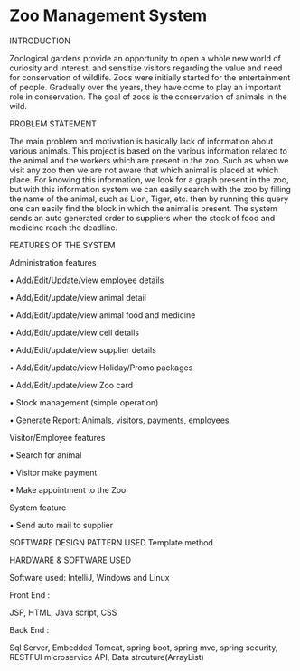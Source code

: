# Zoo Management System

INTRODUCTION

Zoological gardens provide an opportunity to open a whole new world of curiosity and interest, and sensitize visitors regarding the value and need for conservation of wildlife.
Zoos were initially started for the entertainment of people. Gradually over the years, they have come to play an important role in conservation. The goal of zoos is the conservation of animals in the wild.

PROBLEM STATEMENT

The main problem and motivation is basically lack of information about various animals.
This project is based on the various information related to the animal and the workers which are present in the zoo.
Such as when we visit any zoo then we are not aware that which animal is placed at which place. 
For knowing this information, we look for a graph present in the zoo, but with this information system we can easily search with the zoo by filling the name of the animal, such as Lion, Tiger, etc. then by running this query one can easily find the block in which the animal is present.
The system sends an auto generated order to suppliers when the stock of food and medicine
reach the deadline.

FEATURES OF THE SYSTEM

Administration features

•	Add/Edit/Update/view employee details

•	Add/Edit/update/view animal detail

•	Add/Edit/update/view animal food and medicine

•	Add/Edit/update/view cell details

•	Add/Edit/update/view supplier details

•	Add/Edit/update/view Holiday/Promo packages

•	Add/Edit/update/view Zoo card

•	Stock management (simple operation)

•	Generate Report: Animals, visitors, payments, employees


Visitor/Employee features

•	Search for animal

•	Visitor make payment

•	Make appointment to the Zoo


System feature

•	Send auto mail to supplier


SOFTWARE DESIGN PATTERN USED
Template method 

HARDWARE & SOFTWARE USED

Software used:
IntelliJ, Windows and Linux

Front End : 

JSP, HTML, Java script, CSS

Back End :

Sql Server, Embedded Tomcat, spring boot, spring mvc, spring security, RESTFUl microservice API, Data strcuture(ArrayList)



